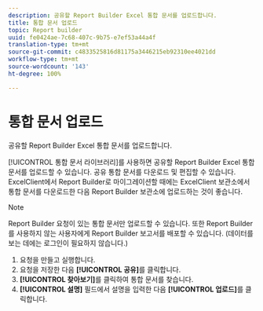 ```yaml
---
description: 공유할 Report Builder Excel 통합 문서를 업로드합니다.
title: 통합 문서 업로드
topic: Report builder
uuid: fe0424ae-7c68-407c-9b75-e7ef53a44a4f
translation-type: tm+mt
source-git-commit: c4833525816d81175a3446215eb92310ee4021dd
workflow-type: tm+mt
source-wordcount: '143'
ht-degree: 100%

---
```



# 통합 문서 업로드

공유할 Report Builder Excel 통합 문서를 업로드합니다.

[!UICONTROL 통합 문서 라이브러리]를 사용하면 공유할 Report Builder Excel 통합 문서를 업로드할 수 있습니다. 공유 통합 문서를 다운로드 및 편집할 수 있습니다. ExcelClient에서 Report Builder로 마이그레이션할 때에는 ExcelClient 보관소에서 통합 문서를 다운로드한 다음 Report Builder 보관소에 업로드하는 것이 좋습니다.

>[!NOTE]
>
>Report Builder 요청이 있는 통합 문서만 업로드할 수 있습니다. 또한 Report Builder를 사용하지 않는 사용자에게 Report Builder 보고서를 배포할 수 있습니다. (데이터를 보는 데에는 로그인이 필요하지 않습니다.)

1. 요청을 만들고 실행합니다.
1. 요청을 저장한 다음 **[!UICONTROL 공유]**&#x200B;를 클릭합니다.
1. **[!UICONTROL 찾아보기]**&#x200B;를 클릭하여 통합 문서를 찾습니다.
1. **[!UICONTROL 설명]** 필드에서 설명을 입력한 다음 **[!UICONTROL 업로드]**&#x200B;를 클릭합니다.
